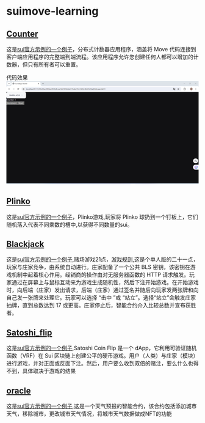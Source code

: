 # suimove-learning
## [Counter](Counter)
这是[sui官方示例的一个例子](https://docs.sui.io/guides/developer/app-examples/e2e-counter)，分布式计数器应用程序，涵盖将 Move 代码连接到客户端应用程序的完整端到端流程。该应用程序允许您创建任何人都可以增加的计数器，但只有所有者可以重置。  

代码效果  
![alt text](Counter/image.png)

## [Plinko](plinko)
这是[sui官方示例的一个例子](https://docs.sui.io/guides/developer/app-examples/plinko)，Plinko游戏,玩家将 Plinko 球扔到一个钉板上，它们随机落入代表不同乘数的槽中,以获得不同数量的sui。

## [Blackjack](blackjack)
这是[sui官方示例的一个例子](https://docs.sui.io/guides/developer/app-examples/blackjack),赌场游戏21点，[游戏规则](https://baike.baidu.com/item/21%E7%82%B9/5481683),这是个单人版的二十一点，玩家与庄家竞争，由系统自动进行。庄家配备了一个公共 BLS 密钥，该密钥在游戏机制中起着核心作用。经销商的操作由对无服务器函数的 HTTP 请求触发。玩家通过在屏幕上与鼠标互动来为游戏生成随机性，然后下注开始游戏。在开始游戏时，向后端（庄家）发出请求，后端（庄家）通过签名并随后向玩家发两张牌和向自己发一张牌来处理它。玩家可以选择 “击中 ”或 “站立”。选择“站立”会触发庄家抽牌，直到总数达到 17 或更高。庄家停止后，智能合约介入比较总数并宣布获胜者。

## [Satoshi_flip](satoshi_flip)
这是[sui官方示例的一个例子](https://docs.sui.io/guides/developer/app-examples/coin-flip),Satoshi Coin Flip 是一个 dApp，它利用可验证随机函数（VRF）在 Sui 区块链上创建公平的硬币游戏。用户（人类）与庄家（模块）进行游戏，并对正面或反面下注。然后，用户要么收到双倍的赌注，要么什么也得不到，具体取决于游戏的结果

## [oracle](oracle)
这是[sui官方示例的一个例子](https://docs.sui.io/guides/developer/app-examples/weather-oracle),这是一个天气预报的智能合约，该合约包括添加城市天气，移除城市，更改城市天气情况，将城市天气数据做成NFT的功能